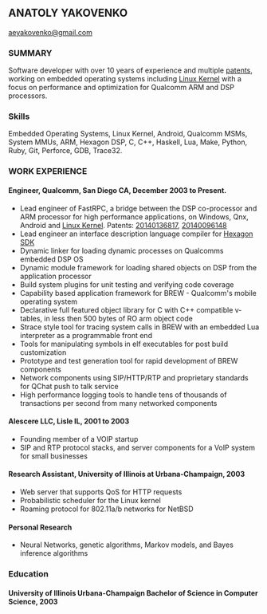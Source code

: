 ANATOLY YAKOVENKO
-----------------

aeyakovenko@gmail.com   

### SUMMARY

Software developer with over 10 years of experience and multiple [patents], working on embedded operating systems including [Linux Kernel] with a focus on performance and optimization for Qualcomm ARM and DSP processors.

### Skills

Embedded Operating Systems, Linux Kernel, Android, Qualcomm MSMs, System MMUs, ARM, Hexagon DSP, C, C++, Haskell, Lua, Make, Python, Ruby, Git, Perforce, GDB, Trace32.

### WORK EXPERIENCE
#### Engineer, Qualcomm, San Diego CA, December 2003 to Present.
   * Lead engineer of FastRPC, a bridge between the DSP co-processor and ARM processor for high performance applications, on Windows, Qnx, Android and [Linux Kernel].  Patents: [20140136817], [20140096148]
   * Lead engineer an interface description language compiler for [Hexagon SDK]
   * Dynamic linker for loading dynamic processes on Qualcomms embedded DSP OS
   * Dynamic module framework for loading shared objects on DSP from the application processor
   * Build system plugins for unit testing and verifying code coverage
   * Capability based application framework for BREW - Qualcomm's mobile operating system
   * Declarative full featured object library for C with C++ compatible v-tables, in less then 500 bytes of RO arm object code
   * Strace style tool for tracing system calls in BREW with an embedded Lua interpreter as a programmable front end
   * Tools for manipulating symbols in elf executables for post build customization
   * Prototype and test generation tool for rapid development of BREW components
   * Network components using SIP/HTTP/RTP and proprietary standards for QChat push to talk service
   * High performance logging tools to handle tens of thousands of transactions per second from many networked components

#### Alescere LLC, Lisle IL, 2001 to 2003
   * Founding member of a VOIP startup
   * SIP and RTP protocol stacks, and server components for a VoIP system for small businesses

#### Research Assistant, University of Illinois at Urbana-Champaign, 2003
   * Web server that supports QoS for HTTP requests
   * Probabilistic scheduler for the Linux kernel
   * Roaming protocol for 802.11a/b networks for NetBSD

#### Personal Research
   * Neural Networks, genetic algorithms, Markov models, and Bayes inference algorithms

### Education
#### University of Illinois Urbana-Champaign Bachelor of Science in Computer Science, 2003

[20140136817]: https://www.google.com/patents/US20140136817
[20140096148]: https://www.google.com/patents/US20140096148
[Linux Kernel]: https://www.codeaurora.org/cgit/quic/le/kernel/msm/tree/drivers/char/adsprpc.c?h=msm-3.4
[Hexagon SDK]: https://developer.qualcomm.com/mobile-development/maximize-hardware/multimedia-optimization-hexagon-sdk
[patents]: https://www.google.com/search?tbo=p&tbm=pts&hl=en&q=ininventor:%22Anatoly+E.+Yakovenko%22

